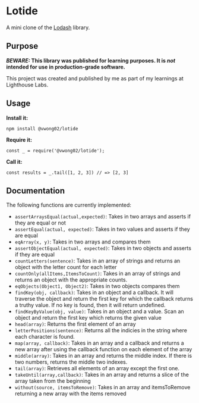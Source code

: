 # Lotide

A mini clone of the [Lodash](https://lodash.com) library.

## Purpose

**_BEWARE:_ This library was published for learning purposes. It is _not_ intended for use in production-grade software.**

This project was created and published by me as part of my learnings at Lighthouse Labs. 

## Usage

**Install it:**

`npm install @vwong02/lotide`

**Require it:**

`const _ = require('@vwong02/lotide');`

**Call it:**

`const results = _.tail([1, 2, 3]) // => [2, 3]`

## Documentation

The following functions are currently implemented:

* `assertArraysEqual(actual,expected)`: Takes in two arrays and asserts if they are equal or not
* `assertEqual(actual, expected)`: Takes in two values and asserts if they are equal 
* `eqArray(x, y)`: Takes in two arrays and compares them
* `assertObjectEqual(actual, expected)`: Takes in two objects and asserts if they are equal
* `countLetters(sentence)`: Takes in an array of strings and returns an object with the letter count for each letter
* `countOnly(allItems,ItemsToCount)`: Takes in an array of strings and returns an object with the appropriate counts.
* `eqObjects(Object1, Object2)`: Takes in two objects compares them 
* `findKey(obj, callback)`: Takes in an object and a callback. It will traverse the object and return the first key for which the callback returns a truthy value. If no key is found, then it will return undefined.
* `findKeyByValue(obj, value)`: Takes in an object and a value. Scan an object and return the first key which returns the given value
* `head(array)`: Returns the first element of an array
* `letterPositions(sentence)`: Returns all the indicies in the string where each character is found.
* `map(array, callback)`: Takes in an array and a callback and returns a new array after using the callback function on each element of the array
* `middle(array)`: Takes in an array and returns the middle index. If there is two numbers, returns the middle two indexes.
* `tail(array)`: Retrieves all elements of an array except the first one. 
* `takeUntil(array,callback)`: Takes in an array and returns a slice of the array taken from the beginning 
* `without(source, itemsToRemove)`: Takes in an array and itemsToRemove returning a new array with the items removed

